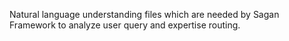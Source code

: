 Natural language understanding files which are needed by Sagan Framework to analyze user query and expertise routing.
